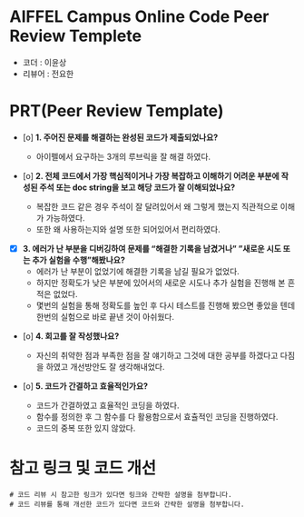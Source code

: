 # AIFFEL Campus Online Code Peer Review Templete
- 코더 : 이윤상
- 리뷰어 : 전요한


# PRT(Peer Review Template)
- [o]  **1. 주어진 문제를 해결하는 완성된 코드가 제출되었나요?**
    - 아이펠에서 요구하는 3개의 루브릭을 잘 해결 하였다.
      
        
    
- [o]  **2. 전체 코드에서 가장 핵심적이거나 가장 복잡하고 이해하기 어려운 부분에 작성된 
주석 또는 doc string을 보고 해당 코드가 잘 이해되었나요?**
    - 복잡한 코드 같은 경우 주석이 잘 달려있어서 왜 그렇게 했는지 직관적으로 이해가 가능하였다.
    - 또한 왜 사용하는지와 설명 또한 되어있어서 편리하였다.
    
        
- [x]  **3. 에러가 난 부분을 디버깅하여 문제를 “해결한 기록을 남겼거나” 
”새로운 시도 또는 추가 실험을 수행”해봤나요?**
    - 에러가 난 부분이 없었기에 해결한 기록을 남길 필요가 없었다.
    - 하지만 정확도가 낮은 부분에 있어서의 새로운 시도나 추가 실험을 진행해 본 흔적은 없었다.
    - 몇번의 실험을 통해 정확도를 높인 후 다시 테스트를 진행해 봤으면 좋았을 텐데 한번의 실험으로 바로 끝낸 것이 아쉬웠다.
       
        
- [o]  **4. 회고를 잘 작성했나요?**
    - 자신의 취약한 점과 부족한 점을 잘 얘기하고 그것에 대한 공부를 하겠다고 다짐을 하였고 개선방안도 잘 생각해내었다.
   
     
        
- [o]  **5. 코드가 간결하고 효율적인가요?**
    - 코드가 간결하였고 효율적인 코딩을 하였다.
    - 함수를 정의한 후 그 함수를 다 활용함으로서 효츌적인 코딩을 진행하였다.
    - 코드의 중복 또한 있지 않았다.


# 참고 링크 및 코드 개선
```
# 코드 리뷰 시 참고한 링크가 있다면 링크와 간략한 설명을 첨부합니다.
# 코드 리뷰를 통해 개선한 코드가 있다면 코드와 간략한 설명을 첨부합니다.
```
